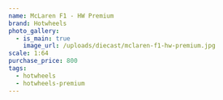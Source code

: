 ```yaml
---
name: McLaren F1 - HW Premium
brand: Hotwheels
photo_gallery:
  - is_main: true
    image_url: /uploads/diecast/mclaren-f1-hw-premium.jpg
scale: 1:64
purchase_price: 800
tags:
  - hotwheels
  - hotwheels-premium
---
```

